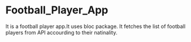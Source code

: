# Football_Player_App
It is a football player app.It uses bloc package. It fetches the list of football players from API accourding to their natinality.

